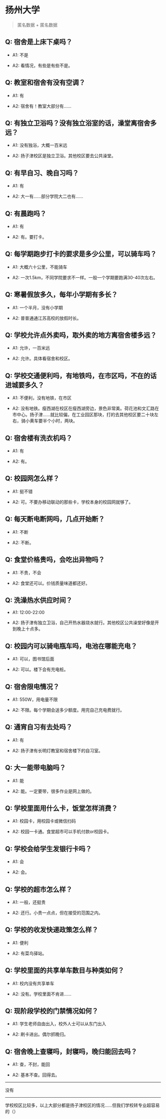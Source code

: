 # 扬州大学

> 匿名数据 + 匿名数据

## Q: 宿舍是上床下桌吗？

- A1: 不是

- A2: 看情况，有些是有些不是。

## Q: 教室和宿舍有没有空调？

- A1: 有

- A2: 宿舍有！教室大部分有……

## Q: 有独立卫浴吗？没有独立浴室的话，澡堂离宿舍多远？

- A1: 没有独浴，大概一百米远

- A2: 扬子津校区是独立卫浴。其他校区要去公共澡堂。

## Q: 有早自习、晚自习吗？

- A1: 有

- A2: 大一有……部分学院大二也有……

## Q: 有晨跑吗？

- A1: 有

- A2: 有。要打卡。

## Q: 每学期跑步打卡的要求是多少公里，可以骑车吗？

- A1: 大概六十公里，不能骑车

- A2: 一次1.5km，不同学院要求不一样。一般一个学期要跑满30-40次左右。

## Q: 寒暑假放多久，每年小学期有多长？

- A1: 一个半月，没有小学期

- A2: 普普通通江苏高校的放假时长。

## Q: 学校允许点外卖吗，取外卖的地方离宿舍楼多远？

- A1: 允许，一百米远

- A2: 允许。具体看宿舍和校区。

## Q: 学校交通便利吗，有地铁吗，在市区吗，不在的话进城要多久？

- A1: 不便利，没有地铁，在市区

- A2: 没有地铁。瘦西湖在校区在瘦西湖旁边，景色非常美。荷花池和文汇路在市中心。扬子津……就比较偏，在工业园区那块，打的去其他校区要二十块左右，骑小黄车要半个小时，两块。

## Q: 宿舍楼有洗衣机吗？

- A1: 有

- A2: 有。

## Q: 校园网怎么样？

- A1: 挺不错

- A2: 可。不要办移动联动的那些卡，学校本身的校园网就够了。

## Q: 每天断电断网吗，几点开始断？

- A1: 不断

- A2: 不断。

## Q: 食堂价格贵吗，会吃出异物吗？

- A1: 不贵，不会

- A2: 食堂还可以。价钱质量味道都还好。

## Q: 洗澡热水供应时间？

- A1: 12:00-22:00

- A2: 扬子津有独立卫浴，自己开热水器烧水就行。其他校区公共澡堂好像是开到晚上十点多。

## Q: 校园内可以骑电瓶车吗，电池在哪能充电？

- A1: 可以，图书馆后面

- A2: 可以。楼下会有充电桩。

## Q: 宿舍限电情况？

- A1: 550W，用电量不限

- A2: 不限。每个学期会送多少额度。用完自己充电费就行。

## Q: 通宵自习有去处吗？

- A1: 有

- A2: 扬子津有长明灯教室和宿舍楼下的自习室。

## Q: 大一能带电脑吗？

- A1: 能

- A2: 能。一定要带，很多作业是网上做的。

## Q: 学校里面用什么卡，饭堂怎样消费？

- A1: 校园卡，用校园卡或微信扫码

- A2: 校园一卡通。食堂超市可以手机付款or校园卡。

## Q: 学校会给学生发银行卡吗？

- A1: 会

- A2: 会。

## Q: 学校的超市怎么样？

- A1: 一般，还挺贵

- A2: 还行。小贵一点点，但在接受的范围之内。

## Q: 学校的收发快递政策怎么样？

- A1: 便利

- A2: 有菜鸟驿站。

## Q: 学校里面的共享单车数目与种类如何？

- A1: 校内没有共享单车

- A2: 没有。学校里面不肯进……

## Q: 现阶段学校的门禁情况如何？

- A1: 学生老师自由出入，校外人士可以从东门出入

- A2: 刷卡进出。偶尔抓晚归。

## Q: 宿舍晚上查寝吗，封寝吗，晚归能回去吗？

- A1: 查，不封，能回

- A2: 基本不查。回得去。

***

没有

***

学校校区比较多，以上大部分都是扬子津校区的情况……但我们学校转专业超容易的（）